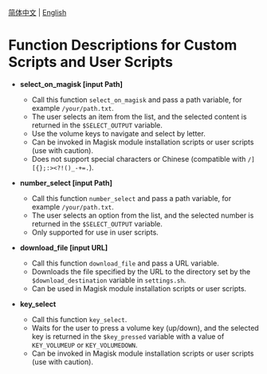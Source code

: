 [简体中文](SCRIPT.md) | [English](SCRIPT_EN.md)
# Function Descriptions for Custom Scripts and User Scripts


- **select_on_magisk [input Path]**
  - Call this function `select_on_magisk` and pass a path variable, for example `/your/path.txt`.
  - The user selects an item from the list, and the selected content is returned in the `$SELECT_OUTPUT` variable.
  - Use the volume keys to navigate and select by letter.
  - Can be invoked in Magisk module installation scripts or user scripts (use with caution).
  - Does not support special characters or Chinese (compatible with `/][{};:><?!()_-+=.`).


- **number_select [input Path]**
  - Call this function `number_select` and pass a path variable, for example `/your/path.txt`.
  - The user selects an option from the list, and the selected number is returned in the `$SELECT_OUTPUT` variable.
  - Only supported for use in user scripts.


- **download_file [input URL]**
  - Call this function `download_file` and pass a URL variable.
  - Downloads the file specified by the URL to the directory set by the `$download_destination` variable in `settings.sh`.
  - Can be used in Magisk module installation scripts or user scripts.


- **key_select**
  - Call this function `key_select`.
  - Waits for the user to press a volume key (up/down), and the selected key is returned in the `$key_pressed` variable with a value of `KEY_VOLUMEUP` or `KEY_VOLUMEDOWN`.
  - Can be invoked in Magisk module installation scripts or user scripts (use with caution).